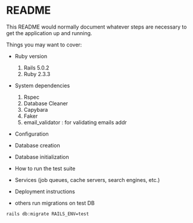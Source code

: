 # README

This README would normally document whatever steps are necessary to get the
application up and running.

Things you may want to cover:

* Ruby version
  1. Rails 5.0.2  
  2. Ruby 2.3.3

* System dependencies
   1. Rspec
   2. Database Cleaner
   3. Capybara
   4. Faker
   5. email_validator : for validating emails addr
* Configuration

* Database creation

* Database initialization

* How to run the test suite

* Services (job queues, cache servers, search engines, etc.)

* Deployment instructions

* others
run migrations on test DB
```
rails db:migrate RAILS_ENV=test
```